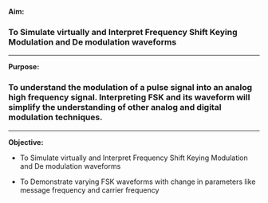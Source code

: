 **Aim:**
### To Simulate virtually and Interpret Frequency Shift Keying Modulation and De modulation waveforms
___
**Purpose:**
### To understand the modulation of a pulse signal into an analog high frequency signal. Interpreting FSK and its waveform will simplify the understanding of other analog and digital modulation techniques.
___
**Objective:**
+ To Simulate virtually and Interpret Frequency Shift Keying Modulation and De modulation waveforms

+ To Demonstrate varying FSK waveforms with change in parameters like message frequency and carrier frequency
